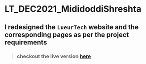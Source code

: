 # LT_DEC2021_MididoddiShreshta

## I redesigned the `LueurTech` website and the corresponding pages as per the project requirements
> ### checkout the live version [here](https://shreshtamididoddi.github.io/LT_DEC2021_MididoddiShreshta/)
